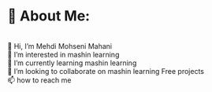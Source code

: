
# 💫 About Me:
<br>👋 Hi, I’m Mehdi Mohseni Mahani<br>👀 I’m interested in mashin learning<br>🌱 I’m currently learning mashin learning<br>💞️ I’m looking to collaborate on mashin learning Free projects<br>📫 how to reach me
